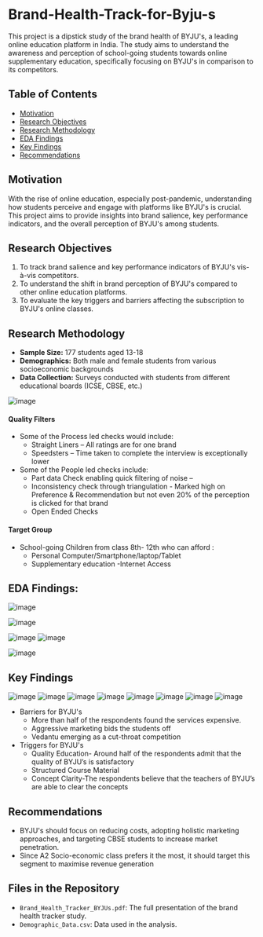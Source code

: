 # Brand-Health-Track-for-Byju-s
This project is a dipstick study of the brand health of BYJU's, a leading online education platform in India. The study aims to understand the awareness and perception of school-going students towards online supplementary education, specifically focusing on BYJU's in comparison to its competitors.

## Table of Contents
- [Motivation](#motivation)
- [Research Objectives](#research-objectives)
- [Research Methodology](#research-methodology)
- [EDA Findings](#eda-findings)
- [Key Findings](#key-findings)
- [Recommendations](#recommendations)

## Motivation
With the rise of online education, especially post-pandemic, understanding how students perceive and engage with platforms like BYJU's is crucial. This project aims to provide insights into brand salience, key performance indicators, and the overall perception of BYJU's among students.

## Research Objectives
1. To track brand salience and key performance indicators of BYJU's vis-à-vis competitors.
2. To understand the shift in brand perception of BYJU's compared to other online education platforms.
3. To evaluate the key triggers and barriers affecting the subscription to BYJU's online classes.

## Research Methodology
- **Sample Size:** 177 students aged 13-18
- **Demographics:** Both male and female students from various socioeconomic backgrounds
- **Data Collection:** Surveys conducted with students from different educational boards (ICSE, CBSE, etc.)

![image](https://github.com/user-attachments/assets/ae2794ad-765d-41e0-a682-3af52be940a5)

#### Quality Filters

* Some of the Process led checks would include:
  * Straight Liners – All ratings are for one brand
  * Speedsters – Time taken to complete the interview is exceptionally lower
* Some of the People led checks include:
  * Part data Check enabling quick filtering of noise –
  * Inconsistency check through triangulation - Marked high on Preference & Recommendation but not even 20% of the perception is clicked for that brand
  * Open Ended Checks 

#### Target Group
- School-going Children from class 8th- 12th who can afford :
  - Personal Computer/Smartphone/laptop/Tablet
  - Supplementary education
  -Internet Access

## EDA Findings:
![image](https://github.com/user-attachments/assets/395e563c-efbe-4dd4-b99b-19a21b7116e4)

![image](https://github.com/user-attachments/assets/9b1ca750-b55f-41c0-86c3-e54a56933e44)

![image](https://github.com/user-attachments/assets/bfea4533-ac54-4d3b-bd50-d99edec8b375)
![image](https://github.com/user-attachments/assets/8b4fc505-dd9e-454a-8cc1-a1ae0cfa4eea)

![image](https://github.com/user-attachments/assets/7c7ed924-ee39-4994-9140-60bc56d3c05c)

## Key Findings
![image](https://github.com/user-attachments/assets/135795ad-f51d-4ca6-8851-7e2409b6dd66)
![image](https://github.com/user-attachments/assets/3e69b0b1-37fc-46f4-a9ad-87b7cc45ea8c)
![image](https://github.com/user-attachments/assets/d53d1894-4e86-4186-853e-a2c767afd872)
![image](https://github.com/user-attachments/assets/6095410f-b045-4fd8-9343-988509dbc9a1)
![image](https://github.com/user-attachments/assets/ed57726b-3621-454f-bc69-7752a8ee472f)
![image](https://github.com/user-attachments/assets/76c924ae-fe8e-43d7-a88a-f049c15bddb6)
![image](https://github.com/user-attachments/assets/f6b9db94-520e-4342-ba06-1001f867fe76)
![image](https://github.com/user-attachments/assets/41b1bf15-41c6-4177-9826-5a9d2cf61409)




* Barriers for BYJU's
   * More than half of the respondents found the services expensive.
   * Aggressive marketing bids the students off 
   * Vedantu emerging as a cut-throat competition
* Triggers for BYJU's
   * Quality Education- Around half of the respondents admit that the quality of BYJU’s is satisfactory
   * Structured Course Material
   * Concept Clarity-The respondents believe that the teachers of BYJU’s are able to clear the concepts

    


## Recommendations
* BYJU's should focus on reducing costs, adopting holistic marketing approaches, and targeting CBSE students to increase market penetration.
* Since A2 Socio-economic class prefers it the most, it should target this segment to maximise revenue generation

## Files in the Repository
- `Brand_Health_Tracker_BYJUs.pdf`: The full presentation of the brand health tracker study.
- `Demographic_Data.csv`: Data used in the analysis.

